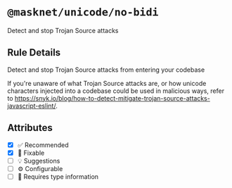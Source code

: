 <!-- begin title -->

# `@masknet/unicode/no-bidi`

Detect and stop Trojan Source attacks

<!-- end title -->

## Rule Details

Detect and stop Trojan Source attacks from entering your codebase

If you're unaware of what Trojan Source attacks are, or how unicode characters injected into a codebase could be used in malicious ways, refer to <https://snyk.io/blog/how-to-detect-mitigate-trojan-source-attacks-javascript-eslint/>.

## Attributes

<!-- begin attributes -->

- [x] :white_check_mark: Recommended
- [x] :wrench: Fixable
- [ ] :bulb: Suggestions
- [ ] :gear: Configurable
- [ ] :thought_balloon: Requires type information

<!-- end attributes -->
